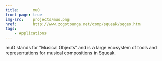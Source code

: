 ```yaml
---
title:      muO
front-page: true
img-src:    projects/muo.png
href:       http://www.zogotounga.net/comp/squeak/sqgeo.htm
tags:
    - Applications
---
```

muO stands for "Musical Objects" and is a large ecosystem of tools and representations for musical compositions in Squeak.
